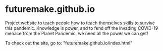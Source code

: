 # futuremake.github.io
Project website to teach people how to teach themselves skills to survive this pandemic.
Knowledge is power, and to fend off the invading COVID-19 menace from the Planet Pandemic, we need all the power we can get!

To check out the site, go to: "futuremake.github.io/index.html"
